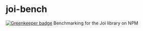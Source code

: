 # joi-bench

[![Greenkeeper badge](https://badges.greenkeeper.io/DavidTPate/joi-bench.svg)](https://greenkeeper.io/)
Benchmarking for the Joi library on NPM
